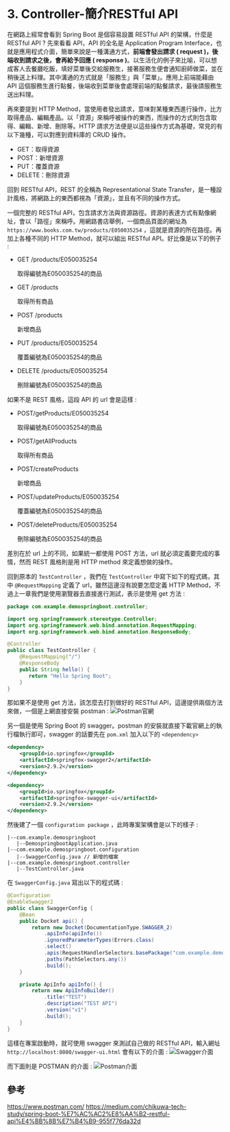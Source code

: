 # 3. Controller-簡介RESTful API

在網路上經常會看到 Spring Boot 是個容易設置 RESTful API 的架構，什麼是 RESTful API ? 先來看看 API，API 的全名是 Application Program Interface，也就是應用程式介面，簡單來說是一種溝通方式，**前端會發出請求 ( request )，後端收到請求之後，會再給予回應 ( response )**。以生活化的例子來比喻，可以想成客人去餐廳吃飯，填好菜單後交給服務生，接著服務生便會通知廚師做菜，並在稍後送上料理。其中溝通的方式就是「服務生」與「菜單」。應用上前端能藉由 API 這個服務生進行點餐，後端收到菜單後會處理前端的點餐請求，最後請服務生送出料理。

再來要提到 HTTP Method，當使用者發出請求，意味對某種東西進行操作，比方取得產品、編輯產品。以「資源」來稱呼被操作的東西，而操作的方式則包含取得、編輯、新增、刪除等。HTTP 請求方法便是以這些操作方式為基礎，常見的有以下幾種，可以對應到資料庫的 CRUD 操作。

* GET：取得資源
* POST：新增資源
* PUT：覆蓋資源
* DELETE：刪除資源

回到 RESTful API，REST 的全稱為 Representational State Transfer，是一種設計風格，將網路上的東西都視為「資源」，並且有不同的操作方式。

一個完整的 RESTful API，包含請求方法與資源路徑。資源的表達方式有點像網址，會以「路徑」來稱呼。用網路書店舉例，一個商品頁面的網址為 `https://www.books.com.tw/products/E050035254` ，這就是資源的所在路徑。再加上各種不同的 HTTP Method，就可以組出 RESTful API。好比像是以下的例子 :

* GET /products/E050035254

  取得編號為E050035254的商品

* GET /products

  取得所有商品

* POST /products

  新增商品

* PUT /products/E050035254

  覆蓋編號為E050035254的商品

* DELETE /products/E050035254

  刪除編號為E050035254的商品

如果不是 REST 風格，這段 API 的 url 會是這樣 :

* POST/getProducts/E050035254

  取得編號為E050035254的商品

* POST/getAllProducts

  取得所有商品

* POST/createProducts

  新增商品

* POST/updateProducts/E050035254

  覆蓋編號為E050035254的商品

* POST/deleteProducts/E050035254

  刪除編號為E050035254的商品

差別在於 url 上的不同，如果統一都使用 POST 方法，url 就必須定義要完成的事情，然而 REST 風格則是用 HTTP method 來定義想做的操作。

回到原本的 `TestController` ，我們在 `TestController` 中寫下如下的程式碼，其中 `@RequestMapping` 定義了 url，雖然這邊沒有說要怎麼定義 HTTP Method，不過上一章我們是使用瀏覽器去直接進行測試，表示是使用 get 方法 :

``` java
package com.example.demospringboot.controller;

import org.springframework.stereotype.Controller;
import org.springframework.web.bind.annotation.RequestMapping;
import org.springframework.web.bind.annotation.ResponseBody;

@Controller
public class TestController {
    @RequestMapping("/")
    @ResponseBody
    public String hello() {
       return "Hello Spring Boot";
    }
}
```

那如果不是使用 get 方法，該怎麼去打到做好的 RESTful API，這邊提供兩個方法來做，一個是上網直接安裝 postman :
![Postman官網](/images/3-1.png)

另一個是使用 Spring Boot 的 swagger。postman 的安裝就直接下載官網上的執行檔執行即可，swagger 的話要先在 `pom.xml` 加入以下的 `<dependency>`

``` xml
<dependency>
    <groupId>io.springfox</groupId>
    <artifactId>springfox-swagger2</artifactId>
    <version>2.9.2</version>
</dependency>

<dependency>
    <groupId>io.springfox</groupId>
    <artifactId>springfox-swagger-ui</artifactId>
    <version>2.9.2</version>
</dependency>
```

然後建了一個 `configuration package` ，此時專案架構會是以下的樣子 :

``` 
|--com.example.demospringboot
   |--DemospringbootApplication.java
|--com.example.demospringboot.configuration
   |--SwaggerConfig.java // 新增的檔案
|--com.example.demospringboot.controller
   |--TestController.java
```

在 `SwaggerConfig.java` 寫出以下的程式碼 :

``` java
@Configuration
@EnableSwagger2
public class SwaggerConfig {
    @Bean
    public Docket api() {
        return new Docket(DocumentationType.SWAGGER_2)
            .apiInfo(apiInfo())
            .ignoredParameterTypes(Errors.class)
            .select()
            .apis(RequestHandlerSelectors.basePackage("com.example.demo"))
            .paths(PathSelectors.any())
            .build();
    }

    private ApiInfo apiInfo() {
        return new ApiInfoBuilder()
            .title("TEST")
            .description("TEST API")
            .version("v1")
            .build();
    }
}
```

這樣在專案啟動時，就可使用 swagger 來測試自己做的 RESTful API，輸入網址 `http://localhost:8080/swagger-ui.html` 會有以下的介面 :
![Swagger介面](/images/3-2.png)

而下面則是 POSTMAN 的介面 :
![Postman介面](/images/3-3.png)

## 參考

https://www.postman.com/
https://medium.com/chikuwa-tech-study/spring-boot-%E7%AC%AC2%E8%AA%B2-restful-api%E4%BB%8B%E7%B4%B9-955f776da32d
